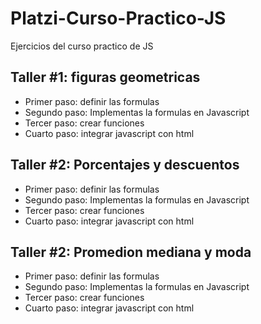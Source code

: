 # Platzi-Curso-Practico-JS
Ejercicios del curso practico de JS

## Taller #1: figuras geometricas

- Primer paso: definir las formulas
- Segundo paso: Implementas la formulas en Javascript
- Tercer paso: crear funciones
- Cuarto paso: integrar javascript con html

## Taller #2: Porcentajes y descuentos

- Primer paso: definir las formulas
- Segundo paso: Implementas la formulas en Javascript
- Tercer paso: crear funciones
- Cuarto paso: integrar javascript con html

## Taller #2: Promedion mediana y moda

- Primer paso: definir las formulas
- Segundo paso: Implementas la formulas en Javascript
- Tercer paso: crear funciones
- Cuarto paso: integrar javascript con html